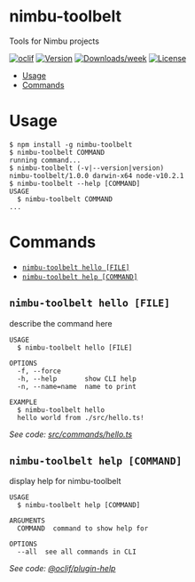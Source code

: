 nimbu-toolbelt
==============

Tools for Nimbu projects

[![oclif](https://img.shields.io/badge/cli-oclif-brightgreen.svg)](https://oclif.io)
[![Version](https://img.shields.io/npm/v/nimbu-toolbelt.svg)](https://npmjs.org/package/nimbu-toolbelt)
[![Downloads/week](https://img.shields.io/npm/dw/nimbu-toolbelt.svg)](https://npmjs.org/package/nimbu-toolbelt)
[![License](https://img.shields.io/npm/l/nimbu-toolbelt.svg)](https://github.com/zenjoy/nimbu-toolbelt/blob/master/package.json)

<!-- toc -->
* [Usage](#usage)
* [Commands](#commands)
<!-- tocstop -->
# Usage
<!-- usage -->
```sh-session
$ npm install -g nimbu-toolbelt
$ nimbu-toolbelt COMMAND
running command...
$ nimbu-toolbelt (-v|--version|version)
nimbu-toolbelt/1.0.0 darwin-x64 node-v10.2.1
$ nimbu-toolbelt --help [COMMAND]
USAGE
  $ nimbu-toolbelt COMMAND
...
```
<!-- usagestop -->
# Commands
<!-- commands -->
* [`nimbu-toolbelt hello [FILE]`](#nimbu-toolbelt-hello-file)
* [`nimbu-toolbelt help [COMMAND]`](#nimbu-toolbelt-help-command)

## `nimbu-toolbelt hello [FILE]`

describe the command here

```
USAGE
  $ nimbu-toolbelt hello [FILE]

OPTIONS
  -f, --force
  -h, --help       show CLI help
  -n, --name=name  name to print

EXAMPLE
  $ nimbu-toolbelt hello
  hello world from ./src/hello.ts!
```

_See code: [src/commands/hello.ts](https://github.com/zenjoy/nimbu-toolbelt/blob/v1.0.0/src/commands/hello.ts)_

## `nimbu-toolbelt help [COMMAND]`

display help for nimbu-toolbelt

```
USAGE
  $ nimbu-toolbelt help [COMMAND]

ARGUMENTS
  COMMAND  command to show help for

OPTIONS
  --all  see all commands in CLI
```

_See code: [@oclif/plugin-help](https://github.com/oclif/plugin-help/blob/v2.1.2/src/commands/help.ts)_
<!-- commandsstop -->
